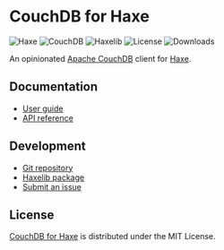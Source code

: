 # CouchDB for Haxe
![Haxe](https://badgen.net/badge/haxe/%3E%3D4.3.0/green) ![CouchDB](https://badgen.net/badge/couchdb/%3E%3D3.3.0/green) ![Haxelib](https://badgen.net/haxelib/v/couchdb) ![License](https://badgen.net/haxelib/license/couchdb) ![Downloads](https://badgen.net/haxelib/d/couchdb)

An opinionated [Apache CouchDB](https://couchdb.apache.org) client for [Haxe](https://haxe.org).

## Documentation
- [User guide](https://docs.belin.io/couchdb.hx)
- [API reference](https://docs.belin.io/couchdb.hx/api)

## Development
- [Git repository](https://github.com/cedx/couchdb.hx)
- [Haxelib package](https://lib.haxe.org/p/couchdb)
- [Submit an issue](https://github.com/cedx/couchdb.hx/issues)

## License
[CouchDB for Haxe](https://docs.belin.io/couchdb.hx) is distributed under the MIT License.

